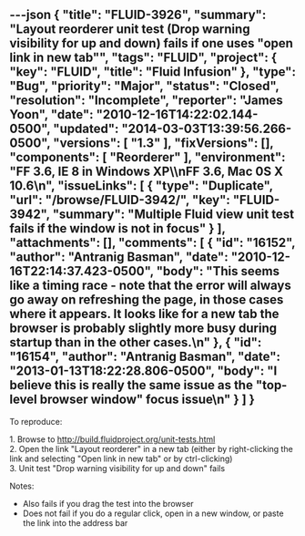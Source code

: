 ---json
{
  "title": "FLUID-3926",
  "summary": "Layout reorderer unit test (Drop warning visibility for up and down) fails if one uses \"open link in new tab\"",
  "tags": "FLUID",
  "project": {
    "key": "FLUID",
    "title": "Fluid Infusion"
  },
  "type": "Bug",
  "priority": "Major",
  "status": "Closed",
  "resolution": "Incomplete",
  "reporter": "James Yoon",
  "date": "2010-12-16T14:22:02.144-0500",
  "updated": "2014-03-03T13:39:56.266-0500",
  "versions": [
    "1.3"
  ],
  "fixVersions": [],
  "components": [
    "Reorderer"
  ],
  "environment": "FF 3.6, IE 8 in Windows XP\\\nFF 3.6, Mac 0S X 10.6\n",
  "issueLinks": [
    {
      "type": "Duplicate",
      "url": "/browse/FLUID-3942/",
      "key": "FLUID-3942",
      "summary": "Multiple Fluid view unit test fails if the window is not in focus"
    }
  ],
  "attachments": [],
  "comments": [
    {
      "id": "16152",
      "author": "Antranig Basman",
      "date": "2010-12-16T22:14:37.423-0500",
      "body": "This seems like a timing race - note that the error will always go away on refreshing the page, in those cases where it appears. It looks like for a new tab the browser is probably slightly more busy during startup than in the other cases.\n"
    },
    {
      "id": "16154",
      "author": "Antranig Basman",
      "date": "2013-01-13T18:22:28.806-0500",
      "body": "I believe this is really the same issue as the \"top-level browser window\" focus issue\n"
    }
  ]
}
---
To reproduce:

1\. Browse to <http://build.fluidproject.org/unit-tests.html>\
2\. Open the link "Layout reorderer" in a new tab (either by right-clicking the link and selecting "Open link in new tab" or by ctrl-clicking)\
3\. Unit test "Drop warning visibility for up and down" fails

Notes:

* Also fails if you drag the test into the browser
* Does not fail if you do a regular click, open in a new window, or paste the link into the address bar

        